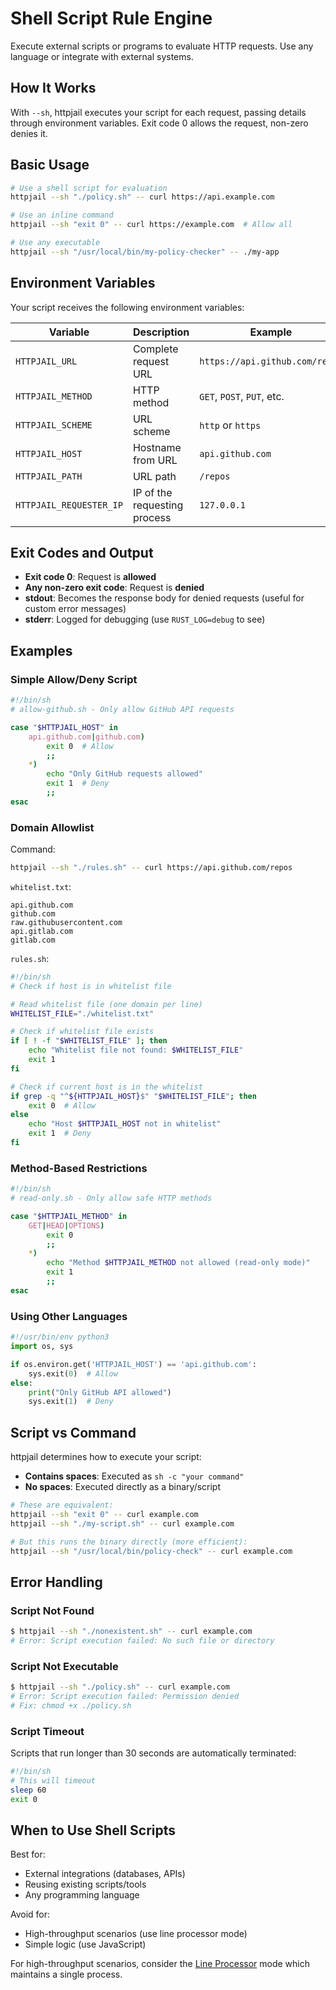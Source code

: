 # Shell Script Rule Engine

Execute external scripts or programs to evaluate HTTP requests. Use any language or integrate with external systems.

## How It Works

With `--sh`, httpjail executes your script for each request, passing details through environment variables. Exit code 0 allows the request, non-zero denies it.

## Basic Usage

```bash
# Use a shell script for evaluation
httpjail --sh "./policy.sh" -- curl https://api.example.com

# Use an inline command
httpjail --sh "exit 0" -- curl https://example.com  # Allow all

# Use any executable
httpjail --sh "/usr/local/bin/my-policy-checker" -- ./my-app
```

## Environment Variables

Your script receives the following environment variables:

| Variable | Description | Example |
|----------|-------------|---------|
| `HTTPJAIL_URL` | Complete request URL | `https://api.github.com/repos` |
| `HTTPJAIL_METHOD` | HTTP method | `GET`, `POST`, `PUT`, etc. |
| `HTTPJAIL_SCHEME` | URL scheme | `http` or `https` |
| `HTTPJAIL_HOST` | Hostname from URL | `api.github.com` |
| `HTTPJAIL_PATH` | URL path | `/repos` |
| `HTTPJAIL_REQUESTER_IP` | IP of the requesting process | `127.0.0.1` |

## Exit Codes and Output

- **Exit code 0**: Request is **allowed**
- **Any non-zero exit code**: Request is **denied**
- **stdout**: Becomes the response body for denied requests (useful for custom error messages)
- **stderr**: Logged for debugging (use `RUST_LOG=debug` to see)

## Examples

### Simple Allow/Deny Script

```bash
#!/bin/sh
# allow-github.sh - Only allow GitHub API requests

case "$HTTPJAIL_HOST" in
    api.github.com|github.com)
        exit 0  # Allow
        ;;
    *)
        echo "Only GitHub requests allowed"
        exit 1  # Deny
        ;;
esac
```

### Domain Allowlist

Command:
```bash
httpjail --sh "./rules.sh" -- curl https://api.github.com/repos
```

`whitelist.txt`:
```
api.github.com
github.com
raw.githubusercontent.com
api.gitlab.com
gitlab.com
```

`rules.sh`:
```bash
#!/bin/sh
# Check if host is in whitelist file

# Read whitelist file (one domain per line)
WHITELIST_FILE="./whitelist.txt"

# Check if whitelist file exists
if [ ! -f "$WHITELIST_FILE" ]; then
    echo "Whitelist file not found: $WHITELIST_FILE"
    exit 1
fi

# Check if current host is in the whitelist
if grep -q "^${HTTPJAIL_HOST}$" "$WHITELIST_FILE"; then
    exit 0  # Allow
else
    echo "Host $HTTPJAIL_HOST not in whitelist"
    exit 1  # Deny
fi
```

### Method-Based Restrictions

```bash
#!/bin/sh
# read-only.sh - Only allow safe HTTP methods

case "$HTTPJAIL_METHOD" in
    GET|HEAD|OPTIONS)
        exit 0
        ;;
    *)
        echo "Method $HTTPJAIL_METHOD not allowed (read-only mode)"
        exit 1
        ;;
esac
```

### Using Other Languages

```python
#!/usr/bin/env python3
import os, sys

if os.environ.get('HTTPJAIL_HOST') == 'api.github.com':
    sys.exit(0)  # Allow
else:
    print("Only GitHub API allowed")
    sys.exit(1)  # Deny
```

## Script vs Command

httpjail determines how to execute your script:

- **Contains spaces**: Executed as `sh -c "your command"`
- **No spaces**: Executed directly as a binary/script

```bash
# These are equivalent:
httpjail --sh "exit 0" -- curl example.com
httpjail --sh "./my-script.sh" -- curl example.com

# But this runs the binary directly (more efficient):
httpjail --sh "/usr/local/bin/policy-check" -- curl example.com
```

## Error Handling

### Script Not Found

```bash
$ httpjail --sh "./nonexistent.sh" -- curl example.com
# Error: Script execution failed: No such file or directory
```

### Script Not Executable

```bash
$ httpjail --sh "./policy.sh" -- curl example.com
# Error: Script execution failed: Permission denied
# Fix: chmod +x ./policy.sh
```

### Script Timeout

Scripts that run longer than 30 seconds are automatically terminated:

```bash
#!/bin/sh
# This will timeout
sleep 60
exit 0
```

## When to Use Shell Scripts

Best for:
- External integrations (databases, APIs)
- Reusing existing scripts/tools
- Any programming language

Avoid for:
- High-throughput scenarios (use line processor mode)
- Simple logic (use JavaScript)

For high-throughput scenarios, consider the [Line Processor](./line-processor.md) mode which maintains a single process.
